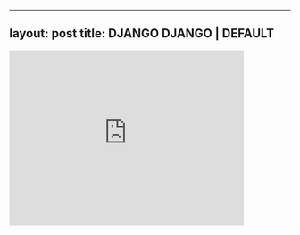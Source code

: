 

---
layout: post
title: DJANGO DJANGO | DEFAULT
---


<iframe width="420" height="315" src="http://www.youtube.com/embed/xtsPfrQKuQg" frameborder="0" allowfullscreen></iframe>

